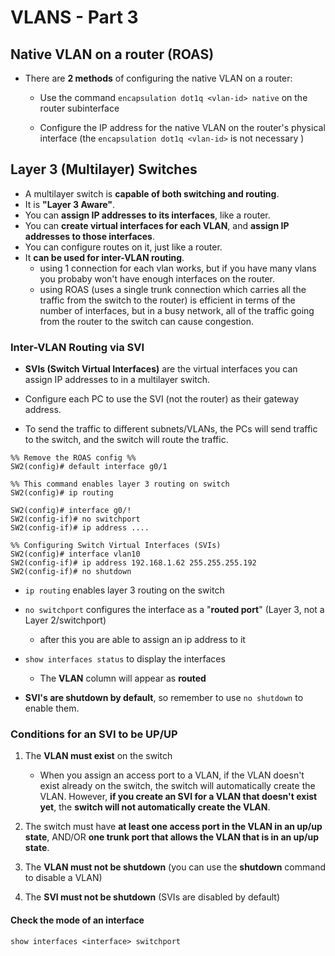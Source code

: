 # VLANS - Part 3

## Native VLAN on a router (ROAS)

- There are **2 methods** of configuring the native VLAN on a router:
    - Use the command `encapsulation dot1q <vlan-id> native` on the router subinterface

    - Configure the IP address for the native VLAN on the router's physical interface (the `encapsulation dot1q <vlan-id>` is not necessary )

## Layer 3 (Multilayer) Switches

- A multilayer switch is **capable of both switching and routing**.
- It is **"Layer 3 Aware"**.
- You can **assign IP addresses to its interfaces**, like a router.
- You can **create virtual interfaces for each VLAN**, and **assign IP addresses to those interfaces**.
- You can configure routes on it, just like a router.
- It **can be used for inter-VLAN routing**.
    - using 1 connection for each vlan works, but if you have many vlans you probaby won't have enough interfaces on the router.
    - using ROAS (uses a single trunk connection which carries all the traffic from the switch to the router) is efficient in terms of the number of interfaces, but in a busy network, all of the traffic going from the router to the switch can cause congestion.

### Inter-VLAN Routing via SVI

- **SVIs (Switch Virtual Interfaces)** are the virtual interfaces you can assign IP addresses to in a multilayer switch.

- Configure each PC to use the SVI (not the router) as their gateway address.

- To send the traffic to different subnets/VLANs, the PCs will send traffic to the switch, and the switch will route the traffic.

```
%% Remove the ROAS config %%
SW2(config)# default interface g0/1

%% This command enables layer 3 routing on switch
SW2(config)# ip routing

SW2(config)# interface g0/!
SW2(config-if)# no switchport
SW2(config-if)# ip address ....

%% Configuring Switch Virtual Interfaces (SVIs)
SW2(config)# interface vlan10
SW2(config-if)# ip address 192.168.1.62 255.255.255.192
SW2(config-if)# no shutdown
```

- `ip routing` enables layer 3 routing on the switch
- `no switchport` configures the interface as a "**routed port**" (Layer 3, not a Layer 2/switchport)
    - after this you are able to assign an ip address to it
- `show interfaces status` to display the interfaces
    - The **VLAN** column will appear as **routed**


- **SVI's are shutdown by default**, so remember to use `no shutdown` to enable them.

### Conditions for an SVI to be UP/UP

1) The **VLAN must exist** on the switch
    - When you assign an access port to a VLAN, if the VLAN doesn't exist already on the switch, the switch will automatically create the VLAN. However, **if you create an SVI for a VLAN that doesn't exist yet**, the **switch will not automatically create the VLAN**.

2) The switch must have **at least one access port in the VLAN in an up/up state**, AND/OR **one trunk port that allows the VLAN that is in an up/up state**.

3) The **VLAN must not be shutdown** (you can use the **shutdown** command to disable a VLAN)

4) The **SVI must not be shutdown** (SVIs are disabled by default)

#### Check the mode of an interface

`show interfaces <interface> switchport`